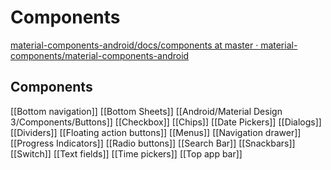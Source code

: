 # Components
[material-components-android/docs/components at master · material-components/material-components-android](https://github.com/material-components/material-components-android/tree/master/docs/components)
## Components
[[Bottom navigation]]
[[Bottom Sheets]]
[[Android/Material Design 3/Components/Buttons]]
[[Checkbox]]
[[Chips]]
[[Date Pickers]]
[[Dialogs]]
[[Dividers]]
[[Floating action buttons]]
[[Menus]]
[[Navigation drawer]]
[[Progress Indicators]]
[[Radio buttons]]
[[Search Bar]]
[[Snackbars]]
[[Switch]]
[[Text fields]]
[[Time pickers]]
[[Top app bar]]